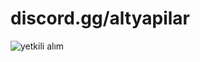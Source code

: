 # discord.gg/altyapilar 
![yetkili alım](https://github.com/ApheraBy/Yetkili-alim/assets/74432256/310de7ec-9f36-4d54-b932-cc4801d346d5)
